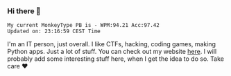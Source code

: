 ### Hi there 👋
<!-- PB START -->
```
My current MonkeyType PB is - WPM:94.21 Acc:97.42
Updated on: 23:16:59 CEST Time
```
<!-- PB END -->
I'm an IT person, just overall. I like CTFs, hacking, coding games, making Python apps. Just a lot of stuff.
You can check out my website [here](https://skill3472.github.io/).
I will probably add some interesting stuff here, when I get the idea to do so. Take care ❤️
